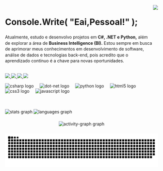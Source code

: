<img align="right" height="200" src="https://media4.giphy.com/media/v1.Y2lkPTc5MGI3NjExaWkzcndtc29nMjIzMzJnc2x4YzVqaTdsMWJnMGR2Z2tqanA3bHZjbyZlcD12MV9pbnRlcm5hbF9naWZfYnlfaWQmY3Q9Zw/107QsHzZW54hJC/giphy.gif"  />

###

<h1 align="left">Console.Write(  "Eai,Pessoal!" );</h1>

###

<p align="left" style="font-size: 14px; line-height: 1.4; max-width: 600px; margin: 0;">
  Atualmente, estudo e desenvolvo projetos em <strong>C#, .NET e Python,</strong> além de explorar a área de <strong>Business Intelligence (BI).</strong> Estou sempre em busca de aprimorar meus conhecimentos em desenvolvimento de software, análise de dados e tecnologias back-end, pois acredito que o aprendizado contínuo é a chave para novas oportunidades.
</p><br>

<p align="left">
  <a href="mailto:seuemail@gmail.com">
    <img src="https://img.shields.io/badge/Gmail-1A1F1E?style=for-the-badge&logo=gmail&logoColor=00FF7F&labelColor=1A1F1E&color=1A1F1E">
  </a>
  <a href="https://www.linkedin.com/in/italo-marcelo-7668b9175/">
    <img src="https://img.shields.io/badge/LinkedIn-1A1F1E?style=for-the-badge&logo=linkedin&logoColor=00FF7F&labelColor=1A1F1E&color=1A1F1E">
  </a>
  <a href="https://www.facebook.com/profile.php?id=100011397930716&locale=pt_BR">
    <img src="https://img.shields.io/badge/Facebook-1A1F1E?style=for-the-badge&logo=facebook&logoColor=00FF7F&labelColor=1A1F1E&color=1A1F1E">
  </a>
  <a href="https://www.instagram.com/whodat.italo/">
    <img src="https://img.shields.io/badge/Instagram-1A1F1E?style=for-the-badge&logo=instagram&logoColor=00FF7F&labelColor=1A1F1E&color=1A1F1E">
  </a>
</p>


<div align="left">
  <img src="https://cdn.jsdelivr.net/gh/devicons/devicon/icons/csharp/csharp-original.svg" height="40" alt="csharp logo"  />
  <img width="12" />
  <img src="https://cdn.jsdelivr.net/gh/devicons/devicon/icons/dot-net/dot-net-original.svg" height="40" alt="dot-net logo"  />
  <img width="12" />
  <img src="https://cdn.jsdelivr.net/gh/devicons/devicon/icons/python/python-original.svg" height="40" alt="python logo"  />
  <img width="12" />
  <img src="https://cdn.jsdelivr.net/gh/devicons/devicon/icons/html5/html5-original.svg" height="40" alt="html5 logo"  />
  <img width="12" />
  <img src="https://cdn.jsdelivr.net/gh/devicons/devicon/icons/css3/css3-original.svg" height="40" alt="css3 logo"  />
  <img width="12" />
  <img src="https://cdn.jsdelivr.net/gh/devicons/devicon/icons/javascript/javascript-original.svg" height="40" alt="javascript logo"  />
</div><br><br>

<br clear="both">

<div align="left">
  <img src="https://github-readme-stats.vercel.app/api?username=ItaloMarceloDev&hide_title=false&hide_rank=false&show_icons=true&include_all_commits=true&count_private=true&disable_animations=false&theme=chartreuse-dark&locale=en&hide_border=false&order=1" height="150" alt="stats graph"  />
  <img src="https://github-readme-stats.vercel.app/api/top-langs?username=ItaloMarceloDev&locale=pt-br&hide_title=false&layout=compact&card_width=320&langs_count=5&theme=chartreuse-dark&hide_border=false&order=2" height="142" alt="languages graph"  />
</div>

###

<div align="center">
  <img src="https://github-readme-activity-graph.vercel.app/graph?username=ItaloMarceloDev&radius=15&theme=chartreuse-dark&area=true&order=5&line=bbffb9&custom_title=Italo%20Marcelos%C2%B4s%20Contribution%20Graph&hide_border=false&area_color=bbffb9" height="300" alt="activity-graph graph"  />
</div>

###

<img src="https://raw.githubusercontent.com/ItaloMarceloDev/ItaloMarceloDev/output/snake.svg" alt="Snake animation" />

###
